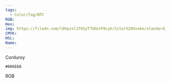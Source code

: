 ```yaml
---
tags:
  - Color/Tag/NTC
RGB:
Hex:
img: https://filedn.com/l0hpzxl1f01yT7GHxtF8cyk/Color%20Snake/standard_csv_to_svg//606E68.svg
CMYK:
HSL:
Name:
---
```

Corduroy
```palette
#606E68
```
RGB
